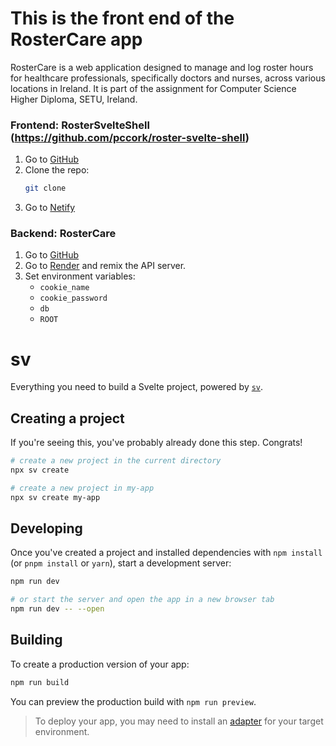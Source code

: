 # This is the front end of the RosterCare app
RosterCare is a web application designed to manage and log roster hours for healthcare professionals, specifically doctors and nurses, across various locations in Ireland.  It is part of the assignment for Computer Science Higher Diploma, SETU, Ireland. 

### Frontend: RosterSvelteShell (https://github.com/pccork/roster-svelte-shell)

1. Go to [GitHub](https://github.com/pccork/roster-svelte-shell) 
1. Clone the repo:
   ```bash
   git clone 
2. Go to [Netify](https://rostersvelteshell.netlify.app/)


### Backend: RosterCare 

1. Go to [GitHub](https://https://github.com/pccork/RosterCare) 
1. Go to [Render](https://rostercare-4.onrender.com) and remix the API server.
2. Set environment variables:
   - `cookie_name`
   - `cookie_password`
   - `db`
   - `ROOT`


# sv

Everything you need to build a Svelte project, powered by [`sv`](https://github.com/sveltejs/cli).

## Creating a project

If you're seeing this, you've probably already done this step. Congrats!

```bash
# create a new project in the current directory
npx sv create

# create a new project in my-app
npx sv create my-app
```

## Developing

Once you've created a project and installed dependencies with `npm install` (or `pnpm install` or `yarn`), start a development server:

```bash
npm run dev

# or start the server and open the app in a new browser tab
npm run dev -- --open
```

## Building

To create a production version of your app:

```bash
npm run build
```

You can preview the production build with `npm run preview`.

> To deploy your app, you may need to install an [adapter](https://svelte.dev/docs/kit/adapters) for your target environment.


